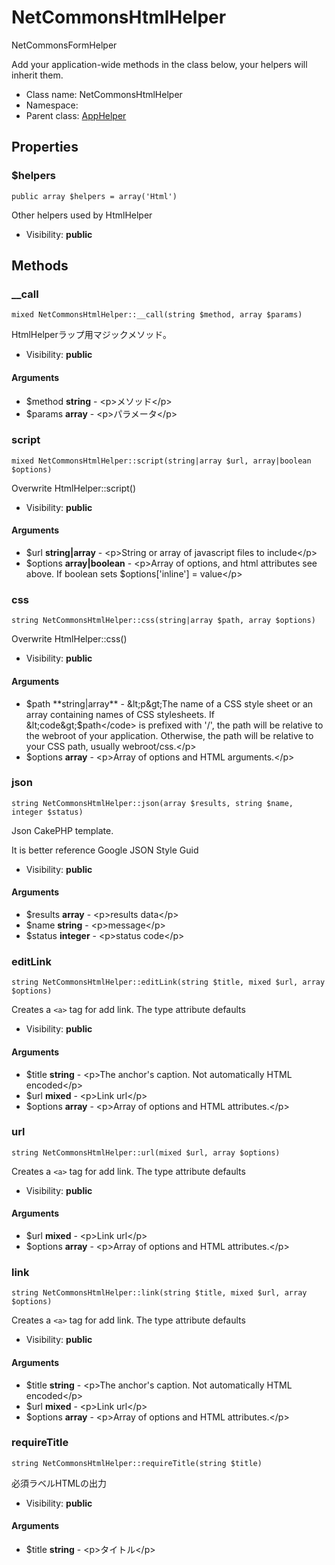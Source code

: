 NetCommonsHtmlHelper
===============

NetCommonsFormHelper

Add your application-wide methods in the class below, your helpers
will inherit them.


* Class name: NetCommonsHtmlHelper
* Namespace: 
* Parent class: [AppHelper](AppHelper.md)





Properties
----------


### $helpers

    public array $helpers = array('Html')

Other helpers used by HtmlHelper



* Visibility: **public**


Methods
-------


### __call

    mixed NetCommonsHtmlHelper::__call(string $method, array $params)

HtmlHelperラップ用マジックメソッド。



* Visibility: **public**


#### Arguments
* $method **string** - &lt;p&gt;メソッド&lt;/p&gt;
* $params **array** - &lt;p&gt;パラメータ&lt;/p&gt;



### script

    mixed NetCommonsHtmlHelper::script(string|array $url, array|boolean $options)

Overwrite HtmlHelper::script()



* Visibility: **public**


#### Arguments
* $url **string|array** - &lt;p&gt;String or array of javascript files to include&lt;/p&gt;
* $options **array|boolean** - &lt;p&gt;Array of options, and html attributes see above. If boolean sets $options[&#039;inline&#039;] = value&lt;/p&gt;



### css

    string NetCommonsHtmlHelper::css(string|array $path, array $options)

Overwrite HtmlHelper::css()



* Visibility: **public**


#### Arguments
* $path **string|array** - &lt;p&gt;The name of a CSS style sheet or an array containing names of
CSS stylesheets. If &lt;code&gt;$path&lt;/code&gt; is prefixed with &#039;/&#039;, the path will be relative to the webroot
of your application. Otherwise, the path will be relative to your CSS path, usually webroot/css.&lt;/p&gt;
* $options **array** - &lt;p&gt;Array of options and HTML arguments.&lt;/p&gt;



### json

    string NetCommonsHtmlHelper::json(array $results, string $name, integer $status)

Json CakePHP template.

It is better reference Google JSON Style Guid

* Visibility: **public**


#### Arguments
* $results **array** - &lt;p&gt;results data&lt;/p&gt;
* $name **string** - &lt;p&gt;message&lt;/p&gt;
* $status **integer** - &lt;p&gt;status code&lt;/p&gt;



### editLink

    string NetCommonsHtmlHelper::editLink(string $title, mixed $url, array $options)

Creates a `<a>` tag for add link. The type attribute defaults



* Visibility: **public**


#### Arguments
* $title **string** - &lt;p&gt;The anchor&#039;s caption. Not automatically HTML encoded&lt;/p&gt;
* $url **mixed** - &lt;p&gt;Link url&lt;/p&gt;
* $options **array** - &lt;p&gt;Array of options and HTML attributes.&lt;/p&gt;



### url

    string NetCommonsHtmlHelper::url(mixed $url, array $options)

Creates a `<a>` tag for add link. The type attribute defaults



* Visibility: **public**


#### Arguments
* $url **mixed** - &lt;p&gt;Link url&lt;/p&gt;
* $options **array** - &lt;p&gt;Array of options and HTML attributes.&lt;/p&gt;



### link

    string NetCommonsHtmlHelper::link(string $title, mixed $url, array $options)

Creates a `<a>` tag for add link. The type attribute defaults



* Visibility: **public**


#### Arguments
* $title **string** - &lt;p&gt;The anchor&#039;s caption. Not automatically HTML encoded&lt;/p&gt;
* $url **mixed** - &lt;p&gt;Link url&lt;/p&gt;
* $options **array** - &lt;p&gt;Array of options and HTML attributes.&lt;/p&gt;



### requireTitle

    string NetCommonsHtmlHelper::requireTitle(string $title)

必須ラベルHTMLの出力



* Visibility: **public**


#### Arguments
* $title **string** - &lt;p&gt;タイトル&lt;/p&gt;


